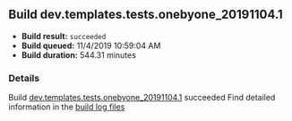 ## Build dev.templates.tests.onebyone_20191104.1
- **Build result:** `succeeded`
- **Build queued:** 11/4/2019 10:59:04 AM
- **Build duration:** 544.31 minutes
### Details
Build [dev.templates.tests.onebyone_20191104.1](https://winappstudio.visualstudio.com/web/build.aspx?pcguid=a4ef43be-68ce-4195-a619-079b4d9834c2&builduri=vstfs%3a%2f%2f%2fBuild%2fBuild%2f31719) succeeded
Find detailed information in the [build log files]()
